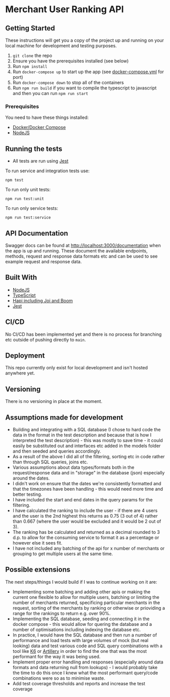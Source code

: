 # Merchant User Ranking API

## Getting Started

These instructions will get you a copy of the project up and running on your local machine for development and testing purposes. 

1. `git clone` the repo
2. Ensure you have the prerequisites installed (see below)
3. Run `npm install`
4. Run `docker-compose up` to start up the app (see [docker-compose.yml](./docker-compose.yml) for port)
4. Run `docker-compose down` to stop all of the containers
5. Run `npm run build` if you want to compile the typescript to javascript and then you can run `npm run start`

### Prerequisites

You need to have these things installed:
- [Docker/Docker Compose](https://www.docker.com/)
- [NodeJS](https://nodejs.org/en/)

## Running the tests

- All tests are run using [Jest](https://jestjs.io/)

To run service and integration tests use:

```
npm test
```

To run only unit tests:

```
npm run test:unit
```


To run only service tests:

```
npm run test:service
```

## API Documentation

Swagger docs can be found at [http://localhost:3000/documentation](http://localhost:3000/documentation) when the app is up and running. These document the available endpoints, methods, request and response data formats etc and can be used to see example request and response data.

## Built With

* [NodeJS](https://nodejs.org/en/)
* [TypeScript](https://www.typescriptlang.org/)
* [Hapi including Joi and Boom](https://hapi.dev/)
* [Jest](https://jestjs.io/en/)

## CI/CD

No CI/CD has been implemented yet and there is no process for branching etc outside of pushing directly to `main`.

## Deployment

This repo currently only exist for local development and isn't hosted anywhere yet.

## Versioning

There is no versioning in place at the moment.


## Assumptions made for development

- Building and integrating with a SQL database (I chose to hard code the data in the format in the test description and because that is how I interpreted the test description) - this was mostly to save time - it could easily be substituted out and interfaces etc added in the models folder and then seeded and queries accordingly.
- As a result of the above I did all of the filtering, sorting etc in code rather than through SQL queries, joins etc.
- Various assumptions about data types/formats both in the request/response data and in "storage" in the database (json) especially around the dates.
- I didn't work on ensure that the dates we're consistently formatted and that the timezones have been handling - this would need more time and better testing.
- I have included the start and end dates in the query params for the filtering.
- I have calculated the ranking to include the user - if there are 4 users and the user is the 2nd highest this returns as 0.75 (3 out of 4) rather than 0.667 (where the user would be excluded and it would be 2 out of 3).
- The ranking has be calculated and returned as a decimal rounded to 3 d.p. to allow for the consuming service to format it as a percentage or however else it sees fit.
- I have not included any batching of the api for x number of merchants or grouping to get multiple users at the same time.

## Possible extensions

The next steps/things I would build if I was to continue working on it are:
- Implementing some batching and adding other apis or making the current one flexible to allow for multiple users, batching or limiting the number of merchants returned, specificing particular merchants in the request, sorting of the merchants by ranking or otherwise or prioviding a range for the rankings to return e.g. over 90%.
- Implementing the SQL database, seeding and connecting it in the docker compose - this would allow for quering the database and a number of optimisations including indexing the database etc.
- In practice, I would have the SQL database and then run a number of performance and load tests with large volumes of mock (but real looking) data and test various code and SQL query combinations with a tool like [K6](https://k6.io/) or [Artillery](https://artillery.io/) in order to find the one that was the most performant for the way it was being used.
- Implement proper error handling and responses (especially around data formats and data returning null from lookups) - I would probably take the time to do this once I knew what the most performant query/code combinations were so as to minimise waste.
- Add test coverage thresholds and reports and increase the test coverage
